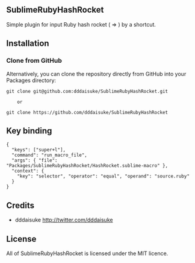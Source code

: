 ## SublimeRubyHashRocket

Simple plugin for input Ruby hash rocket ( => ) by a shortcut.

## Installation

### Clone from GitHub
Alternatively, you can clone the repository directly from GitHub into your Packages directory:

    git clone git@github.com:dddaisuke/SublimeRubyHashRocket.git
    
        or
    
    git clone https://github.com/dddaisuke/SublimeRubyHashRocket

## Key binding

    {
      "keys": ["super+l"],
      "command": "run_macro_file",
      "args": { "file": "Packages/SublimeRubyHashRocket/HashRocket.sublime-macro" },
      "context": {
        "key": "selector", "operator": "equal", "operand": "source.ruby"
      }
    }

## Credits

- dddaisuke <http://twitter.com/dddaisuke>

## License

All of SublimeRubyHashRocket is licensed under the MIT licence.
